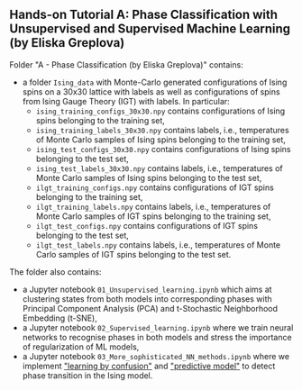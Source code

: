 ## Hands-on Tutorial A: Phase Classification with Unsupervised and Supervised Machine Learning (by Eliska Greplova)
Folder "A - Phase Classification (by Eliska Greplova)" contains:
- a folder `Ising_data` with Monte-Carlo generated configurations of Ising spins on a 30x30 lattice with labels as well as configurations of spins from Ising Gauge Theory (IGT) with labels. In particular:
  - `ising_training_configs_30x30.npy` contains configurations of Ising spins belonging to the training set,
  - `ising_training_labels_30x30.npy` contains labels, i.e., temperatures of Monte Carlo samples of Ising spins belonging to the training set,
  - `ising_test_configs_30x30.npy` contains configurations of Ising spins belonging to the test set,
  - `ising_test_labels_30x30.npy` contains labels, i.e., temperatures of Monte Carlo samples of Ising spins belonging to the test set,
  - `ilgt_training_configs.npy` contains configurations of IGT spins belonging to the training set,
  - `ilgt_training_labels.npy` contains labels, i.e., temperatures of Monte Carlo samples of IGT spins belonging to the training set,
  - `ilgt_test_configs.npy` contains configurations of IGT spins belonging to the test set,
  - `ilgt_test_labels.npy` contains labels, i.e., temperatures of Monte Carlo samples of IGT spins belonging to the test set.

The folder also contains:
- a Jupyter notebook `01_Unsupervised_learning.ipynb` which aims at clustering states from both models into corresponding phases with Principal Component Analysis (PCA) and t-Stochastic Neighborhood Embedding (t-SNE),
- a Jupyter notebook `02_Supervised_learning.ipynb` where we train neural networks to recognise phases in both models and stress the importance of regularization of ML models,
- a Jupyter notebook `03_More_sophisticated_NN_methods.ipynb` where we implement ["learning by confusion"](https://www.nature.com/articles/nphys4037) and ["predictive model"](https://iopscience.iop.org/article/10.1088/1367-2630/ab7771/meta) to detect phase transition in the Ising model.